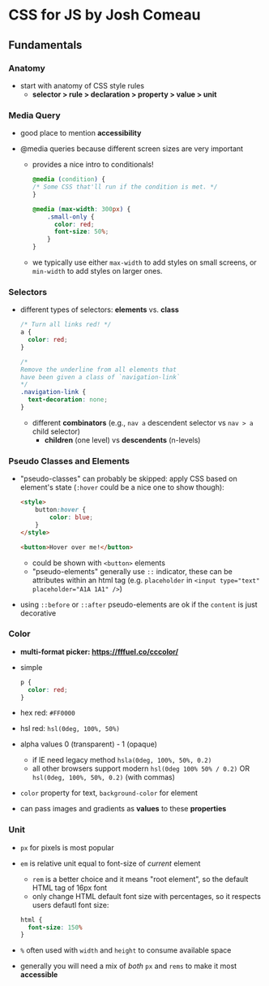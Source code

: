 # CSS for JS by Josh Comeau

## Fundamentals

### Anatomy

- start with anatomy of CSS style rules 
    - **selector > rule > declaration > property > value > unit**

### Media Query

- good place to mention **accessibility**

- @media queries because different screen sizes are very important
    - provides a nice intro to conditionals!

        ```css
        @media (condition) {
        /* Some CSS that'll run if the condition is met. */
        }

        @media (max-width: 300px) {
            .small-only {
              color: red;
              font-size: 50%;
            }
        }
        ```

    - we typically use either `max-width` to add styles on small screens, or `min-width` to add styles on larger ones.

### Selectors

- different types of selectors: **elements** vs. **class**

    ```css
    /* Turn all links red! */
    a {
      color: red;
    }

    /*
    Remove the underline from all elements that
    have been given a class of `navigation-link`
    */
    .navigation-link {
      text-decoration: none;
    }
    ```

    - different **combinators** (e.g., `nav a` descendent selector vs `nav > a` child selector)
        - **children** (one level) vs **descendents** (n-levels)

### Pseudo Classes and Elements

- "pseudo-classes" can probably be skipped: apply CSS based on element's state (`:hover` could be a nice one to show though):

    ```html
    <style>
        button:hover {
            color: blue;
        }
    </style>

    <button>Hover over me!</button>
    ```

    - could be shown with `<button>` elements
    - "pseudo-elements" generally use `::` indicator, these can be attributes within an html tag (e.g. `placeholder` in `<input type="text" placeholder="A1A 1A1" />`)

- using `::before` or `::after` pseudo-elements are ok if the `content` is just decorative 

### Color

- **multi-format picker: https://fffuel.co/cccolor/**

- simple
    ```css
    p {
      color: red;
    }
    ```

- hex red: `#FF0000`
- hsl red: `hsl(0deg, 100%, 50%)`
- alpha values 0 (transparent) - 1 (opaque)
    - if IE need legacy method `hsla(0deg, 100%, 50%, 0.2)`
    - all other browsers support modern `hsl(0deg 100% 50% / 0.2)` OR `hsl(0deg, 100%, 50%, 0.2)` (with commas)

- `color` property for text, `background-color` for element

- can pass images and gradients as **values** to these **properties**

### Unit

- `px` for pixels is most popular
- `em` is relative unit equal to font-size of *current* element
    - `rem` is a better choice and it means "root element", so the default HTML tag of 16px font
    - only change HTML default font size with percentages, so it respects users defautl font size:
    ```css
    html {
      font-size: 150%
    }
    ```
- `%` often used with `width` and `height` to consume available space

- generally you will need a mix of *both* `px` and `rems` to make it most **accessible**
